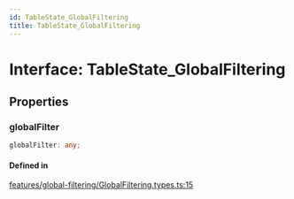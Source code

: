 ```yaml
---
id: TableState_GlobalFiltering
title: TableState_GlobalFiltering
---
```


# Interface: TableState\_GlobalFiltering

## Properties

### globalFilter

```ts
globalFilter: any;
```

#### Defined in

[features/global-filtering/GlobalFiltering.types.ts:15](https://github.com/TanStack/table/blob/b1e6b79157b0debc7222660572b06c8b857f4605/packages/table-core/src/features/global-filtering/GlobalFiltering.types.ts#L15)
